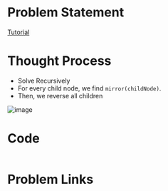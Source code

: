 # Problem Statement

[Tutorial](https://www.youtube.com/watch?v=PDjTi3WGSNA&list=PL-Jc9J83PIiEmjuIVDrwR9h5i9TT2CEU_&index=20)

# Thought Process
- Solve Recursively
- For every child node, we find `mirror(childNode)`.
- Then, we reverse all children

![image](https://user-images.githubusercontent.com/10897423/137580091-4d37d4dc-4163-4f3b-bd03-27097c69c963.png)

# Code
```cpp
```

# Problem Links
